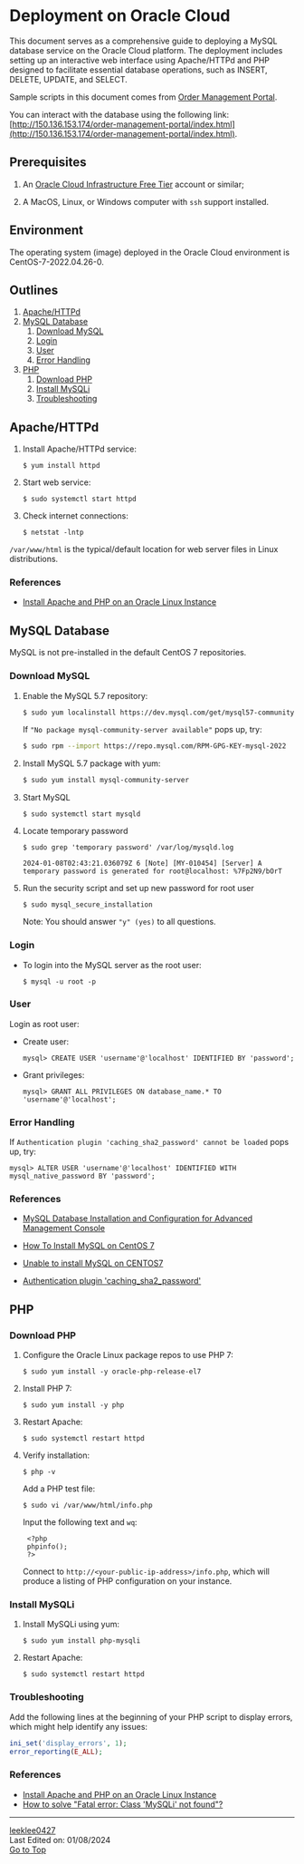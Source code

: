 # Deployment on Oracle Cloud
This document serves as a comprehensive guide to deploying a MySQL database service on the Oracle Cloud platform. The deployment includes setting up an interactive web interface using Apache/HTTPd and PHP designed to facilitate essential database operations, such as INSERT, DELETE, UPDATE, and SELECT.  

Sample scripts in this document comes from [Order Management Portal](https://github.com/leeklee0427/order-management-portal).

You can interact with the database using the following link: [http://150.136.153.174/order-management-portal/index.html](http://150.136.153.174/order-management-portal/index.html).


## Prerequisites
1. An [Oracle Cloud Infrastructure Free Tier](https://www.oracle.com/cloud/free/#xd_co_f=NzQ0ZDNkYWEtMGRmMS00MjlkLTkwZTgtZjY5ZmRhZmVmNmQ5~) account or similar;

2. A MacOS, Linux, or Windows computer with ```ssh``` support installed.


## Environment
The operating system (image) deployed in the Oracle Cloud environment is CentOS-7-2022.04.26-0.


## Outlines
1. [Apache/HTTPd](#apache/httpd)
2. [MySQL Database](#mysql-database)
    1. [Download MySQL](#download-mysql)
    2. [Login](#login)
    3. [User](#user)
    4. [Error Handling](#error-handling)
3. [PHP](#php)
    1. [Download PHP](#download-php)
    2. [Install MySQLi](#install-mysqli)
    2. [Troubleshooting](#troubleshooting)


## Apache/HTTPd

1. Install Apache/HTTPd service:
   ```
   $ yum install httpd
   ```

2. Start web service:
   ```
   $ sudo systemctl start httpd
   ```

3. Check internet connections:
   ```
   $ netstat -lntp
   ```

```/var/www/html``` is the typical/default location for web server files in Linux distributions.


### References
- [Install Apache and PHP on an Oracle Linux Instance](https://luna.oracle.com/lab/d4dcb77b-833c-4978-8821-a5e79c749325/steps)



## MySQL Database
MySQL is not pre-installed in the default CentOS 7 repositories.

### Download MySQL
1. Enable the MySQL 5.7 repository:
   ```bash
   $ sudo yum localinstall https://dev.mysql.com/get/mysql57-community-release-el7-11.noarch.rpm
   ```

   If ```"No package mysql-community-server available"``` pops up, try:
   ```bash
   $ sudo rpm --import https://repo.mysql.com/RPM-GPG-KEY-mysql-2022
   ```

2. Install MySQL 5.7 package with yum:
   ```bash
   $ sudo yum install mysql-community-server
   ```

3. Start MySQL
   ```
   $ sudo systemctl start mysqld
   ```

4. Locate temporary password
   ```
   $ sudo grep 'temporary password' /var/log/mysqld.log
   ```
   ```
   2024-01-08T02:43:21.036079Z 6 [Note] [MY-010454] [Server] A temporary password is generated for root@localhost: %7Fp2N9/bOrT
   ```

5. Run the security script and set up new password for root user
   ```
   $ sudo mysql_secure_installation
   ```
   Note: You should answer ```"y" (yes)``` to all questions.


### Login
* To login into the MySQL server as the root user:
  ```
  $ mysql -u root -p
  ```


### User
Login as root user:
* Create user:
  ```
  mysql> CREATE USER 'username'@'localhost' IDENTIFIED BY 'password';
  ```
* Grant privileges:
  ```
  mysql> GRANT ALL PRIVILEGES ON database_name.* TO 'username'@'localhost';
  ```


### Error Handling
If ```Authentication plugin 'caching_sha2_password' cannot be loaded``` pops up, try:
```
mysql> ALTER USER 'username'@'localhost' IDENTIFIED WITH mysql_native_password BY 'password';
```


### References
- [MySQL Database Installation and Configuration for Advanced Management Console](https://docs.oracle.com/en/java/java-components/advanced-management-console/2.28/install-guide/mysql-database-installation-and-configuration-advanced-management-console.html#GUID-12323233-07E3-45C2-B77A-F35B3BBA6592)

- [How To Install MySQL on CentOS 7](https://hbayraktar.medium.com/how-to-install-mysql-on-centos-7-2c2dc0207fc1)

- [Unable to install MySQL on CENTOS7](https://stackoverflow.com/questions/70993613/unable-to-install-mysql-on-centos7)

- [Authentication plugin 'caching_sha2_password'](https://stackoverflow.com/questions/49963383/authentication-plugin-caching-sha2-password)




## PHP

### Download PHP
1. Configure the Oracle Linux package repos to use PHP 7:
   ```
   $ sudo yum install -y oracle-php-release-el7
   ```
2. Install PHP 7:
   ```
   $ sudo yum install -y php
   ```
3. Restart Apache:
   ```
   $ sudo systemctl restart httpd
   ```
4. Verify installation:
   ```
   $ php -v
   ```

   Add a PHP test file:
   ```
   $ sudo vi /var/www/html/info.php
   ```
   Input the following text and ```wq```:
   ```
    <?php
    phpinfo();
    ?>
   ```

   Connect to ```http://<your-public-ip-address>/info.php```, which will produce a listing of PHP configuration on your instance.


### Install MySQLi
1. Install MySQLi using yum:
   ```
   $ sudo yum install php-mysqli
   ```
2. Restart Apache:
   ```
   $ sudo systemctl restart httpd
   ```


### Troubleshooting
Add the following lines at the beginning of your PHP script to display errors, which might help identify any issues:
```PHP
ini_set('display_errors', 1);
error_reporting(E_ALL);
```


### References
- [Install Apache and PHP on an Oracle Linux Instance](https://luna.oracle.com/lab/d4dcb77b-833c-4978-8821-a5e79c749325/steps)
- [How to solve "Fatal error: Class 'MySQLi' not found"?](https://stackoverflow.com/questions/666811/how-to-solve-fatal-error-class-mysqli-not-found)



---

[leeklee0427](https://github.com/leeklee0427)  
Last Edited on: 01/08/2024  
[Go to Top](#top)
